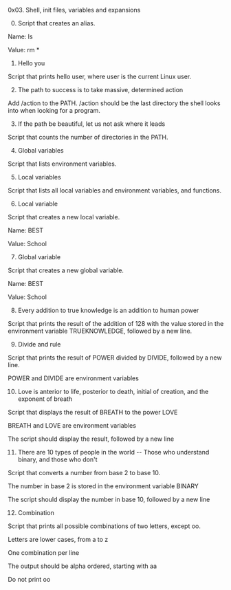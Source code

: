 0x03. Shell, init files, variables and expansions

0.	<o> Script that creates an alias.

Name: ls

Value: rm * 

1.	Hello you

Script that prints hello user, where user is the current Linux user.

2.	The path to success is to take massive, determined action

Add /action to the PATH. /action should be the last directory the shell looks into when looking for a program.

3.	If the path be beautiful, let us not ask where it leads

Script that counts the number of directories in the PATH.

4.	Global variables

Script that lists environment variables.

5.	Local variables

Script that lists all local variables and environment variables, and functions.

6.	Local variable

Script that creates a new local variable.

Name: BEST

Value: School

7.	Global variable

Script that creates a new global variable.

Name: BEST

Value: School

8.	Every addition to true knowledge is an addition to human power

Script that prints the result of the addition of 128 with the value stored in the environment variable TRUEKNOWLEDGE, followed by a new line.

9.	Divide and rule

Script that prints the result of POWER divided by DIVIDE, followed by a new line.

POWER and DIVIDE are environment variables

10.	Love is anterior to life, posterior to death, initial of creation, and the exponent of breath

Script that displays the result of BREATH to the power LOVE

BREATH and LOVE are environment variables

The script should display the result, followed by a new line

11.	There are 10 types of people in the world -- Those who understand binary, and those who don't

Script that converts a number from base 2 to base 10.

The number in base 2 is stored in the environment variable BINARY

The script should display the number in base 10, followed by a new line

12.	Combination

Script that prints all possible combinations of two letters, except oo.

Letters are lower cases, from a to z

One combination per line

The output should be alpha ordered, starting with aa

Do not print oo




